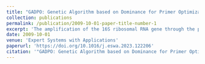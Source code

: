 ```yaml
---
title: "GADPO: Genetic Algorithm based on Dominance for Primer Optimization"
collection: publications
permalink: /publication/2009-10-01-paper-title-number-1
excerpt: 'The amplification of the 16S ribosomal RNA gene through the polymerase chain reaction (PCR) is the main approach to profile bacterial communities. This gene is a widely used marker with a composition that allows the identification of microorganisms at the genus or species levels. The correct performance of a PCR assay depends on the properties of the chosen set of primers that match with the target 16S sequences, allowing the amplification by a DNA polymerase. For this reason, optimizing the design of primers attending to such multiple properties is crucial to ensure the specificity and robustness of this process. However, only one multiobjective proposal exists that addresses the optimization of primer design targeted to the 16S gene amplification. Herein, we propose a novel approach for multiobjective primer optimization based on a mutation-based genetic algorithm with three new problem-aware mutation operators, each aimed at covering one of the three objectives that compose the problem (efficiency, coverage, and variability). The proposed algorithm has been tested on 5 real datasets of bacterial 16S gene sequences. The results have been evaluated using 4 quality metrics, showing that our approach achieves statistically significant improvements with regard to the reference multiobjective approach in the field.'
date: 2009-10-01
venue: 'Expert Systems with Applications'
paperurl: 'https://doi.org/10.1016/j.eswa.2023.122206'
citation: '"GADPO: Genetic Algorithm based on Dominance for Primer Optimization". *Fernando M. Rodríguez-Bejarano, Miguel A. Vega-Rodríguez, Sergio Santander-Jiménez*. Expert Systems With Applications, Volume 238, Part D, 122206, Pergamon-Elsevier Science, Oxford, England, UK, 2024, pp. 1-15, ISSN: 0957-4174. DOI: 10.1016/j.eswa.2023.122206. *(JCR impact factor = 8.5 in 2022, Quartile = Q1)*'
---
```

